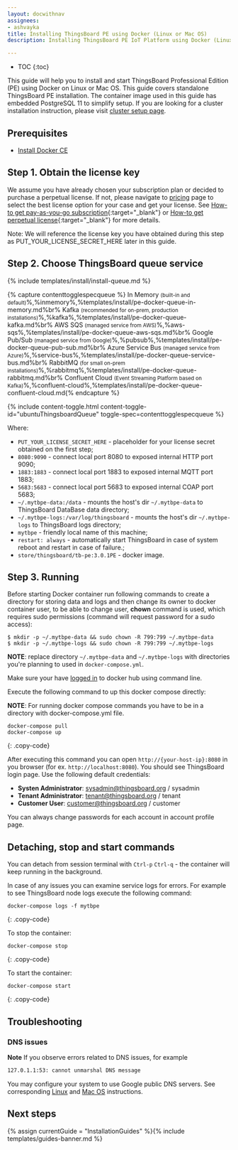 ```yaml
---
layout: docwithnav
assignees:
- ashvayka
title: Installing ThingsBoard PE using Docker (Linux or Mac OS)
description: Installing ThingsBoard PE IoT Platform using Docker (Linux or Mac OS)

---
```


* TOC
{:toc}


This guide will help you to install and start ThingsBoard Professional Edition (PE) using Docker on Linux or Mac OS. 
This guide covers standalone ThingsBoard PE installation. The container image used in this guide has embedded PostgreSQL 11 to simplify setup. 
If you are looking for a cluster installation instruction, please visit [cluster setup page](/docs/user-guide/install/pe/cluster-setup/).  

## Prerequisites

- [Install Docker CE](https://docs.docker.com/engine/installation/)

## Step 1. Obtain the license key 

We assume you have already chosen your subscription plan or decided to purchase a perpetual license. 
If not, please navigate to [pricing](/pricing/) page to select the best license option for your case and get your license. 
See [How-to get pay-as-you-go subscription](https://www.youtube.com/watch?v=dK-QDFGxWek){:target="_blank"} or [How-to get perpetual license](https://www.youtube.com/watch?v=GPe0lHolWek){:target="_blank"} for more details.

Note: We will reference the license key you have obtained during this step as PUT_YOUR_LICENSE_SECRET_HERE later in this guide.

## Step 2. Choose ThingsBoard queue service

{% include templates/install/install-queue.md %}

{% capture contenttogglespecqueue %}
In Memory <small>(built-in and default)</small>%,%inmemory%,%templates/install/pe-docker-queue-in-memory.md%br%
Kafka <small>(recommended for on-prem, production installations)</small>%,%kafka%,%templates/install/pe-docker-queue-kafka.md%br%
AWS SQS <small>(managed service from AWS)</small>%,%aws-sqs%,%templates/install/pe-docker-queue-aws-sqs.md%br%
Google Pub/Sub <small>(managed service from Google)</small>%,%pubsub%,%templates/install/pe-docker-queue-pub-sub.md%br%
Azure Service Bus <small>(managed service from Azure)</small>%,%service-bus%,%templates/install/pe-docker-queue-service-bus.md%br%
RabbitMQ <small>(for small on-prem installations)</small>%,%rabbitmq%,%templates/install/pe-docker-queue-rabbitmq.md%br%
Confluent Cloud <small>(Event Streaming Platform based on Kafka)</small>%,%confluent-cloud%,%templates/install/pe-docker-queue-confluent-cloud.md{% endcapture %}

{% include content-toggle.html content-toggle-id="ubuntuThingsboardQueue" toggle-spec=contenttogglespecqueue %}  

Where: 
    
- `PUT_YOUR_LICENSE_SECRET_HERE` - placeholder for your license secret obtained on the first step;    
- `8080:9090`            - connect local port 8080 to exposed internal HTTP port 9090;
- `1883:1883`            - connect local port 1883 to exposed internal MQTT port 1883;   
- `5683:5683`            - connect local port 5683 to exposed internal COAP port 5683; 
- `~/.mytbpe-data:/data`   - mounts the host's dir `~/.mytbpe-data` to ThingsBoard DataBase data directory;
- `~/.mytbpe-logs:/var/log/thingsboard`   - mounts the host's dir `~/.mytbpe-logs` to ThingsBoard logs directory;
- `mytbpe`             - friendly local name of this machine;
- `restart: always`        - automatically start ThingsBoard in case of system reboot and restart in case of failure.;
- `store/thingsboard/tb-pe:3.0.1PE`          - docker image.

## Step 3. Running

Before starting Docker container run following commands to create a directory for storing data and logs and then change its owner to docker container user,
to be able to change user, **chown** command is used, which requires sudo permissions (command will request password for a sudo access):

```
$ mkdir -p ~/.mytbpe-data && sudo chown -R 799:799 ~/.mytbpe-data
$ mkdir -p ~/.mytbpe-logs && sudo chown -R 799:799 ~/.mytbpe-logs
```

**NOTE**: replace directory `~/.mytbpe-data` and `~/.mytbpe-logs` with directories you're planning to used in `docker-compose.yml`. 

Make sure your have [logged in](https://docs.docker.com/engine/reference/commandline/login/) to docker hub using command line.

Execute the following command to up this docker compose directly:

**NOTE**: For running docker compose commands you have to be in a directory with docker-compose.yml file. 

``` 
docker-compose pull
docker-compose up
```
{: .copy-code}
    
After executing this command you can open `http://{your-host-ip}:8080` in you browser (for ex. `http://localhost:8080`). You should see ThingsBoard login page.
Use the following default credentials:

- **Systen Administrator**: sysadmin@thingsboard.org / sysadmin
- **Tenant Administrator**: tenant@thingsboard.org / tenant
- **Customer User**: customer@thingsboard.org / customer
    
You can always change passwords for each account in account profile page.

## Detaching, stop and start commands

You can detach from session terminal with `Ctrl-p` `Ctrl-q` - the container will keep running in the background.

In case of any issues you can examine service logs for errors.
For example to see ThingsBoard node logs execute the following command:

```
docker-compose logs -f mytbpe
```
{: .copy-code}

To stop the container:

```
docker-compose stop
```
{: .copy-code}

To start the container:

```
docker-compose start
```
{: .copy-code}

## Troubleshooting

### DNS issues

**Note** If you observe errors related to DNS issues, for example

```bash
127.0.1.1:53: cannot unmarshal DNS message
```

You may configure your system to use Google public DNS servers. 
See corresponding [Linux](https://developers.google.com/speed/public-dns/docs/using#linux) and [Mac OS](https://developers.google.com/speed/public-dns/docs/using#mac_os) instructions.


## Next steps

{% assign currentGuide = "InstallationGuides" %}{% include templates/guides-banner.md %}
